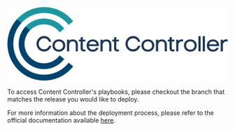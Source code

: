 ![RusticiContentControllerLogo](Rustici_ContentController.png)

To access Content Controller's playbooks, please checkout the branch that matches the release you would like to deploy. 

For more information about the deployment process, please refer to the official documentation available [here](https://docs.contentcontroller.com/).

